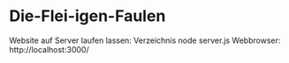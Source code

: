 # Die-Flei-igen-Faulen

Website auf Server laufen lassen:
Verzeichnis node server.js
Webbrowser: http://localhost:3000/
